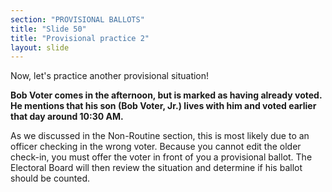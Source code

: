 ```yaml
---
section: "PROVISIONAL BALLOTS"
title: "Slide 50"
title: "Provisional practice 2"
layout: slide
---
```


Now, let's practice another provisional situation!

**Bob Voter comes in the afternoon, but is marked as having already voted. He mentions that his son (Bob Voter, Jr.) lives with him and voted earlier that day around 10:30 AM.**

As we discussed in the Non-Routine section, this is most likely due to an officer checking in the wrong voter. Because you cannot edit the older check-in, you must offer the voter in front of you a provisional ballot. The Electoral Board will then review the situation and determine if his ballot should be counted.



